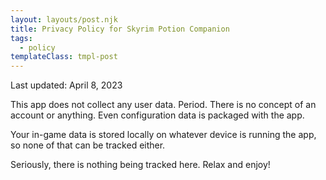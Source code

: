 ```yaml
---
layout: layouts/post.njk
title: Privacy Policy for Skyrim Potion Companion
tags:
  - policy
templateClass: tmpl-post
---
```


Last updated: April 8, 2023

This app does not collect any user data. Period. There is no concept of an account or anything. Even configuration data is packaged with the app.

Your in-game data is stored locally on whatever device is running the app, so none of that can be tracked either. 

Seriously, there is nothing being tracked here. Relax and enjoy!
